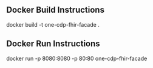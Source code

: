 ## Docker Build Instructions
docker build -t one-cdp-fhir-facade .

## Docker Run Instructions
docker run -p 8080:8080 -p 80:80 one-cdp-fhir-facade



